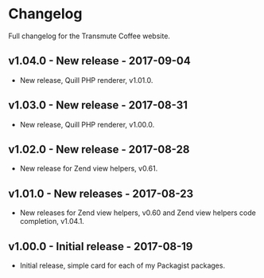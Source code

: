 # Changelog

Full changelog for the Transmute Coffee website.

## v1.04.0 - New release - 2017-09-04

* New release, Quill PHP renderer, v1.01.0.

## v1.03.0 - New release - 2017-08-31

* New release, Quill PHP renderer, v1.00.0.

## v1.02.0 - New release - 2017-08-28

* New release for Zend view helpers, v0.61.

## v1.01.0  - New releases - 2017-08-23

* New releases for Zend view helpers, v0.60 and Zend view helpers code completion, v1.04.1.

## v1.00.0 - Initial release - 2017-08-19

* Initial release, simple card for each of my Packagist packages.
